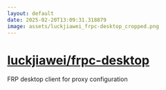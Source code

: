 ```yaml
---
layout: default
date: 2025-02-20T13:09:31.318879
image: assets/luckjiawei_frpc-desktop_cropped.png
---
```


# [luckjiawei/frpc-desktop](https://github.com/luckjiawei/frpc-desktop)

FRP desktop client for proxy configuration
